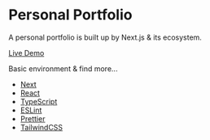 # Personal Portfolio

A personal portfolio is built up by Next.js & its ecosystem.

[Live Demo](https://eyvindove.vercel.app/)

Basic environment & find more...

- [Next](https://nextjs.org/)
- [React](https://react.dev/)
- [TypeScript](https://www.typescriptlang.org/)
- [ESLint](https://eslint.org/)
- [Prettier](https://prettier.io/)
- [TailwindCSS](https://tailwindcss.com/)
